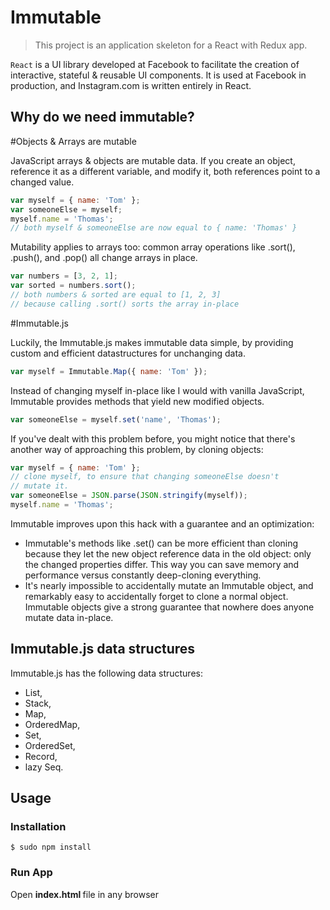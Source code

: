 # Immutable
> This project is an application skeleton for a React with Redux app.

`React` is a UI library developed at Facebook to facilitate the creation of interactive, stateful & reusable UI components. It is used at Facebook in production, and Instagram.com is written entirely in React.

## Why do we need immutable?

#Objects & Arrays are mutable

JavaScript arrays & objects are mutable data. If you create an object, reference it as a different variable, and modify it, both references point to a changed value.

```javascript
var myself = { name: 'Tom' };
var someoneElse = myself;
myself.name = 'Thomas';
// both myself & someoneElse are now equal to { name: 'Thomas' }
```

Mutability applies to arrays too: common array operations like .sort(), .push(), and .pop() all change arrays in place.

```javascript
var numbers = [3, 2, 1];
var sorted = numbers.sort();
// both numbers & sorted are equal to [1, 2, 3]
// because calling .sort() sorts the array in-place
```

#Immutable.js

Luckily, the Immutable.js makes immutable data simple, by providing custom and efficient datastructures for unchanging data.

```javascript
var myself = Immutable.Map({ name: 'Tom' });
```

Instead of changing myself in-place like I would with vanilla JavaScript, Immutable provides methods that yield new modified objects.

```javascript
var someoneElse = myself.set('name', 'Thomas');
```

If you've dealt with this problem before, you might notice that there's another way of approaching this problem, by cloning objects:

```javascript
var myself = { name: 'Tom' };
// clone myself, to ensure that changing someoneElse doesn't
// mutate it.
var someoneElse = JSON.parse(JSON.stringify(myself));
myself.name = 'Thomas';
```

Immutable improves upon this hack with a guarantee and an optimization:

* Immutable's methods like .set() can be more efficient than cloning because they let the new object reference data in the old object: only the changed properties differ. This way you can save memory and performance versus constantly deep-cloning everything.
* It's nearly impossible to accidentally mutate an Immutable object, and remarkably easy to accidentally forget to clone a normal object. Immutable objects give a strong guarantee that nowhere does anyone mutate data in-place.

## Immutable.js data structures

Immutable.js has the following data structures:

* List,
* Stack,
* Map,
* OrderedMap,
* Set,
* OrderedSet,
* Record,
* lazy Seq.

## Usage

### Installation

```
$ sudo npm install
```

### Run App

Open <b> index.html </b>file in any browser
